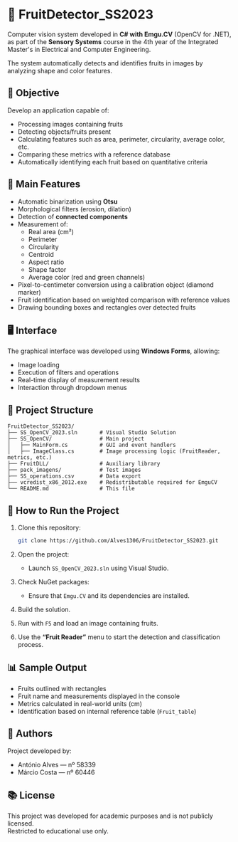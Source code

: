 # 🍎 FruitDetector_SS2023

Computer vision system developed in **C# with Emgu.CV** (OpenCV for .NET), as part of the **Sensory Systems** course in the 4th year of the Integrated Master's in Electrical and Computer Engineering.

The system automatically detects and identifies fruits in images by analyzing shape and color features.

## 🎯 Objective

Develop an application capable of:

- Processing images containing fruits  
- Detecting objects/fruits present  
- Calculating features such as area, perimeter, circularity, average color, etc.  
- Comparing these metrics with a reference database  
- Automatically identifying each fruit based on quantitative criteria  

## 🧠 Main Features

- Automatic binarization using **Otsu**
- Morphological filters (erosion, dilation)
- Detection of **connected components**
- Measurement of:
  - Real area (cm²)
  - Perimeter
  - Circularity
  - Centroid
  - Aspect ratio
  - Shape factor
  - Average color (red and green channels)
- Pixel-to-centimeter conversion using a calibration object (diamond marker)
- Fruit identification based on weighted comparison with reference values
- Drawing bounding boxes and rectangles over detected fruits

## 🖥️ Interface

The graphical interface was developed using **Windows Forms**, allowing:

- Image loading  
- Execution of filters and operations  
- Real-time display of measurement results  
- Interaction through dropdown menus  

## 📂 Project Structure

```
FruitDetector_SS2023/
├── SS_OpenCV_2023.sln       # Visual Studio Solution
├── SS_OpenCV/               # Main project
│   ├── MainForm.cs          # GUI and event handlers
│   ├── ImageClass.cs        # Image processing logic (FruitReader, metrics, etc.)
├── FruitDLL/                # Auxiliary library
├── pack_imagens/            # Test images
├── SS_operations.csv        # Data export
├── vcredist_x86_2012.exe    # Redistributable required for EmguCV
└── README.md                # This file
```

## 🚀 How to Run the Project

1. Clone this repository:
   ```bash
   git clone https://github.com/Alves1306/FruitDetector_SS2023.git
   ```

2. Open the project:
   - Launch `SS_OpenCV_2023.sln` using Visual Studio.

3. Check NuGet packages:
   - Ensure that `Emgu.CV` and its dependencies are installed.

4. Build the solution.

5. Run with `F5` and load an image containing fruits.

6. Use the **“Fruit Reader”** menu to start the detection and classification process.

## 📊 Sample Output

- Fruits outlined with rectangles  
- Fruit name and measurements displayed in the console  
- Metrics calculated in real-world units (cm)  
- Identification based on internal reference table (`Fruit_table`)  

## 👥 Authors

Project developed by:

- António Alves — nº 58339  
- Márcio Costa — nº 60446  

## 📚 License

This project was developed for academic purposes and is not publicly licensed.  
Restricted to educational use only.
